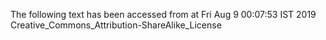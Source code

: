 The following text has been accessed from at Fri Aug 9 00:07:53 IST 2019
Creative_Commons_Attribution-ShareAlike_License
